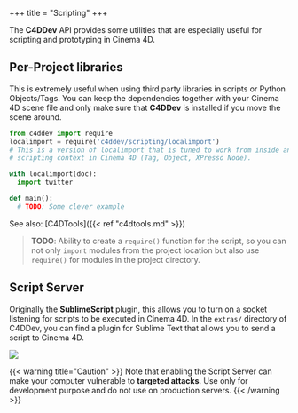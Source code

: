 +++
title = "Scripting"
+++

The **C4DDev** API provides some utilities that are especially useful for
scripting and prototyping in Cinema 4D.

## Per-Project libraries

This is extremely useful when using third party libraries in scripts or
Python Objects/Tags. You can keep the dependencies together with your
Cinema 4D scene file and only make sure that **C4DDev** is installed if
you move the scene around.

```python
from c4ddev import require
localimport = require('c4ddev/scripting/localimport')
# This is a version of localimport that is tuned to work from inside any
# scripting context in Cinema 4D (Tag, Object, XPresso Node).

with localimport(doc):
  import twitter

def main():
  # TODO: Some clever example
```

See also: [C4DTools]({{< ref "c4dtools.md" >}})

> **TODO**: Ability to create a `require()` function for the script, so you
> can not only `import` modules from the project location but also use
> `require()` for modules in the project directory.

## Script Server

Originally the **SublimeScript** plugin, this allows you to turn on a socket
listening for scripts to be executed in Cinema 4D. In the `extras/` directory
of C4DDev, you can find a plugin for Sublime Text that allows you to send a
script to Cinema 4D.

![](../plugins/sublimescript.png)

{{< warning title="Caution" >}}
  Note that enabling the Script Server can make your computer vulnerable
  to **targeted attacks**. Use only for development purpose and do not use on
  production servers.
{{< /warning >}}
